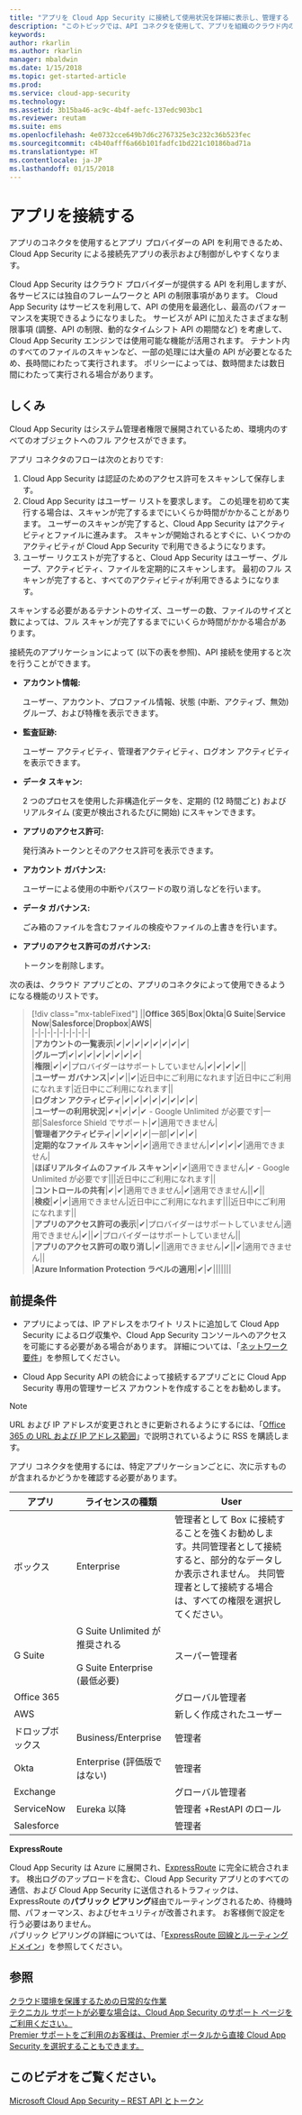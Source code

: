 ```yaml
---
title: "アプリを Cloud App Security に接続して使用状況を詳細に表示し、管理する | Microsoft Docs"
description: "このトピックでは、API コネクタを使用して、アプリを組織のクラウド内のアプリに接続するプロセスについて説明します。"
keywords: 
author: rkarlin
ms.author: rkarlin
manager: mbaldwin
ms.date: 1/15/2018
ms.topic: get-started-article
ms.prod: 
ms.service: cloud-app-security
ms.technology: 
ms.assetid: 3b15ba46-ac9c-4b4f-aefc-137edc903bc1
ms.reviewer: reutam
ms.suite: ems
ms.openlocfilehash: 4e0732cce649b7d6c2767325e3c232c36b523fec
ms.sourcegitcommit: c4b40afff6a66b101fadfc1bd221c10186bad71a
ms.translationtype: HT
ms.contentlocale: ja-JP
ms.lasthandoff: 01/15/2018
---
```

# <a name="connect-apps"></a>アプリを接続する 
アプリのコネクタを使用するとアプリ プロバイダーの API を利用できるため、Cloud App Security による接続先アプリの表示および制御がしやすくなります。  
  
Cloud App Security はクラウド プロバイダーが提供する API を利用しますが、各サービスには独自のフレームワークと API の制限事項があります。 Cloud App Security はサービスを利用して、API の使用を最適化し、最高のパフォーマンスを実現できるようになりました。 サービスが API に加えたさまざまな制限事項 (調整、API の制限、動的なタイムシフト API の期間など) を考慮して、Cloud App Security エンジンでは使用可能な機能が活用されます。 テナント内のすべてのファイルのスキャンなど、一部の処理には大量の API が必要となるため、長時間にわたって実行されます。 ポリシーによっては、数時間または数日間にわたって実行される場合があります。  
  
## <a name="how-it-works"></a>しくみ  
Cloud App Security はシステム管理者権限で展開されているため、環境内のすべてのオブジェクトへのフル アクセスができます。  
  
アプリ コネクタのフローは次のとおりです:
1. Cloud App Security は認証のためのアクセス許可をスキャンして保存します。
2.  Cloud App Security はユーザー リストを要求します。 この処理を初めて実行する場合は、スキャンが完了するまでにいくらか時間がかかることがあります。 ユーザーのスキャンが完了すると、Cloud App Security はアクティビティとファイルに進みます。 スキャンが開始されるとすぐに、いくつかのアクティビティが Cloud App Security で利用できるようになります。 
4. ユーザー リクエストが完了すると、Cloud App Security はユーザー、グループ、アクティビティ、ファイルを定期的にスキャンします。 最初のフル スキャンが完了すると、すべてのアクティビティが利用できるようになります。 
 
スキャンする必要があるテナントのサイズ、ユーザーの数、ファイルのサイズと数によっては、フル スキャンが完了するまでにいくらか時間がかかる場合があります。 
 
接続先のアプリケーションによって (以下の表を参照)、API 接続を使用すると次を行うことができます。  
  
-   **アカウント情報:**  
  
     ユーザー、アカウント、プロファイル情報、状態 (中断、アクティブ、無効) グループ、および特権を表示できます。  
  
-   **監査証跡:**  
  
     ユーザー アクティビティ、管理者アクティビティ、ログオン アクティビティを表示できます。  
  
-   **データ スキャン:**  
  
     2 つのプロセスを使用した非構造化データを、定期的 (12 時間ごと) およびリアルタイム (変更が検出されるたびに開始) にスキャンできます。  
  
-   **アプリのアクセス許可:**  
  
     発行済みトークンとそのアクセス許可を表示できます。  
  
-   **アカウント ガバナンス:**  
  
     ユーザーによる使用の中断やパスワードの取り消しなどを行います。  
  
-   **データ ガバナンス:**  
  
     ごみ箱のファイルを含むファイルの検疫やファイルの上書きを行います。  
  
-   **アプリのアクセス許可のガバナンス:**  
  
     トークンを削除します。  
  
次の表は、クラウド アプリごとの、アプリのコネクタによって使用できるようになる機能のリストです。  

> [!div class="mx-tableFixed"]
||**Office 365**|**Box**|**Okta**|**G Suite**|**Service Now**|**Salesforce**|**Dropbox**|**AWS**|  
|-|-|-|-|-|-|-|-|-|  
|**アカウントの一覧表示**|✔|✔|✔|✔|✔|✔|✔|✔|  
|**グループ**|✔|✔|✔|✔|✔|✔|✔|✔|  
|**権限**|✔|✔|プロバイダーはサポートしていません|✔|✔|✔|✔||  
|**ユーザー ガバナンス**|✔|✔||✔|近日中にご利用になれます|近日中にご利用になれます|近日中にご利用になれます||  
|**ログオン アクティビティ**|✔|✔|✔|✔|✔|✔|✔|✔|  
|**ユーザーの利用状況**|✔*|✔|✔|✔ - Google Unlimited が必要です|一部|Salesforce Shield でサポート|✔|適用できません|  
|**管理者アクティビティ**|✔|✔|✔|✔|一部|✔|✔|✔|  
|**定期的なファイル スキャン**|✔|✔|適用できません|✔|✔|✔|✔|適用できません|  
|**ほぼリアルタイムのファイル スキャン**|✔|✔|適用できません|✔ - Google Unlimited が必要です|||近日中にご利用になれます||  
|**コントロールの共有**|✔|✔|適用できません|✔|適用できません||✔||  
|**検疫**|✔|✔|適用できません|近日中にご利用になれます|||近日中にご利用になれます||  
|**アプリのアクセス許可の表示**|✔|プロバイダーはサポートしていません|適用できません|✔||✔|プロバイダーはサポートしていません||  
|**アプリのアクセス許可の取り消し**|✔||適用できません|✔||✔|適用できません||  
|**Azure Information Protection ラベルの適用**|✔|✔|||||||  
  
## <a name="prerequisites"></a>前提条件  

- アプリによっては、IP アドレスをホワイト リストに追加して Cloud App Security によるログ収集や、Cloud App Security コンソールへのアクセスを可能にする必要がある場合があります。 詳細については、「[ネットワーク要件](network-requirements.md)」を参照してください。

- Cloud App Security API の統合によって接続するアプリごとに Cloud App Security 専用の管理サービス アカウントを作成することをお勧めします。  
  
> [!NOTE]  
>  URL および IP アドレスが変更されときに更新されるようにするには、「[Office 365 の URL および IP アドレス範囲](https://support.office.com/article/Office-365-URLs-and-IP-address-ranges-8548a211-3fe7-47cb-abb1-355ea5aa88a2)」で説明されているように RSS を購読します。  
  
アプリ コネクタを使用するには、特定アプリケーションごとに、次に示すものが含まれるかどうかを確認する必要があります。  
  
|アプリ|ライセンスの種類|User|  
|---------|------------------|----------|  
|ボックス|Enterprise|管理者として Box に接続することを強くお勧めします。共同管理者として接続すると、部分的なデータしか表示されません。 共同管理者として接続する場合は、すべての権限を選択してください。|  
|G Suite|G Suite Unlimited が推奨される<br /><br /> G Suite Enterprise (最低必要)|スーパー管理者|  
|Office 365||グローバル管理者|  
|AWS||新しく作成されたユーザー|  
|ドロップボックス|Business/Enterprise|管理者|  
|Okta|Enterprise (評価版ではない)|管理者|  
|Exchange||グローバル管理者|  
|ServiceNow|Eureka 以降|管理者 +RestAPI のロール|  
|Salesforce||管理者|  
  

**ExpressRoute**  
  
Cloud App Security は Azure に展開され、[ExpressRoute](https://azure.microsoft.com/documentation/articles/expressroute-introduction/) に完全に統合されます。 検出ログのアップロードを含む、Cloud App Security アプリとのすべての通信、および Cloud App Security に送信されるトラフィックは、ExpressRoute の**パブリック ピアリング**経由でルーティングされるため、待機時間、パフォーマンス、およびセキュリティが改善されます。 お客様側で設定を行う必要はありません。  
パブリック ピアリングの詳細については、「[ExpressRoute 回線とルーティング ドメイン](https://azure.microsoft.com/documentation/articles/expressroute-circuit-peerings/)」を参照してください。  
  
## <a name="see-also"></a>参照  
[クラウド環境を保護するための日常的な作業](daily-activities-to-protect-your-cloud-environment.md)   
[テクニカル サポートが必要な場合は、Cloud App Security のサポート ページをご利用ください。](http://support.microsoft.com/oas/default.aspx?prid=16031)   
[Premier サポートをご利用のお客様は、Premier ポータルから直接 Cloud App Security を選択することもできます。](https://premier.microsoft.com/)  
  

## <a name="check-out-this-video"></a>このビデオをご覧ください。
[Microsoft Cloud App Security – REST API とトークン](https://channel9.msdn.com/Shows/Microsoft-Security/Microsoft-Cloud-App-Security--REST-APIs-and-Tokens)  
   